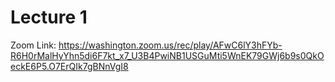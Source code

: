 # Lecture 1

Zoom Link: <https://washington.zoom.us/rec/play/AFwC6lY3hFYb-R6H0rMalHyYhn5di6F7kt_x7_U3B4PwiNB1USGuMti5WnEK79GWj6b9s0QkOeckE6P5.O7ErQIk7gBNnVgI8>
